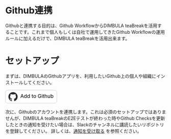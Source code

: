 # Github連携
Githubと連携する目的は、Github WorkflowからDIMBULA teaBreakを活用することです。これまで個人もしくは自社で運用してきたGithub Workflowの運用ルールに加えるだけで、DIMBULA teaBreakを活用出来ます。

# セットアップ
まずは、DIMBULAのGithubアプリを、利用したいGithub上の個人や組織にインストールしてください。

<a href="https://github.com/marketplace/dimbula-real-mobile-ci-computing" style="border-radius: 8px; background-color: white; height: 40px; display: inline-block; position: relative; width: 160px; border: 1px solid #CCCCCC; font-weight: normal !important; ">
<img src="../../../assets/image/github-icon.png" alt="Github" height="30" style="display: inline-block; margin: 5px 8px;" />
<span style="color: black; font-size: 16px; position: absolute; top: 8px;">Add to Github</span>
</a>

次に、Githubのアカウントを連携します。これは必須のセットアップではありませんが、DIMBULA teaBreakのE2Eテストが終わった時やGithub Checksを更新したときの通知を受けたい場合は、Slackのチャンネルに講読したいリポジトリを登録してください。
詳しくは、[通知を受け取る](../docs/receive_notification.md) を参照ください。

